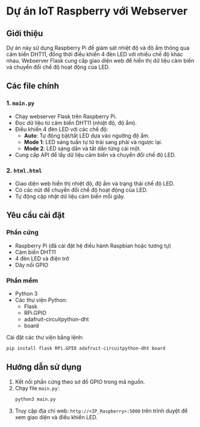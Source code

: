 # Dự án IoT Raspberry với Webserver

## Giới thiệu
Dự án này sử dụng Raspberry Pi để giám sát nhiệt độ và độ ẩm thông qua cảm biến DHT11, đồng thời điều khiển 4 đèn LED với nhiều chế độ khác nhau. Webserver Flask cung cấp giao diện web để hiển thị dữ liệu cảm biến và chuyển đổi chế độ hoạt động của LED.

## Các file chính

### 1. `main.py`
- Chạy webserver Flask trên Raspberry Pi.
- Đọc dữ liệu từ cảm biến DHT11 (nhiệt độ, độ ẩm).
- Điều khiển 4 đèn LED với các chế độ:
	- **Auto**: Tự động bật/tắt LED dựa vào ngưỡng độ ẩm.
	- **Mode 1**: LED sáng tuần tự từ trái sang phải và ngược lại.
	- **Mode 2**: LED sáng dần và tắt dần từng cái một.
- Cung cấp API để lấy dữ liệu cảm biến và chuyển đổi chế độ LED.

### 2. `html.html`
- Giao diện web hiển thị nhiệt độ, độ ẩm và trạng thái chế độ LED.
- Có các nút để chuyển đổi chế độ hoạt động của LED.
- Tự động cập nhật dữ liệu cảm biến mỗi giây.

## Yêu cầu cài đặt

### Phần cứng
- Raspberry Pi (đã cài đặt hệ điều hành Raspbian hoặc tương tự)
- Cảm biến DHT11
- 4 đèn LED và điện trở
- Dây nối GPIO

### Phần mềm
- Python 3
- Các thư viện Python:
	- Flask
	- RPi.GPIO
	- adafruit-circuitpython-dht
	- board

Cài đặt các thư viện bằng lệnh:
```bash
pip install flask RPi.GPIO adafruit-circuitpython-dht board
```

## Hướng dẫn sử dụng
1. Kết nối phần cứng theo sơ đồ GPIO trong mã nguồn.
2. Chạy file `main.py`:
	 ```bash
	 python3 main.py
	 ```
3. Truy cập địa chỉ web: `http://<IP_Raspberry>:5000` trên trình duyệt để xem giao diện và điều khiển LED.